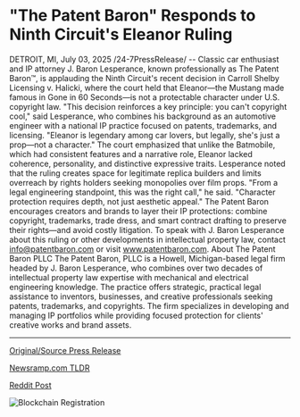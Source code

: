 # "The Patent Baron" Responds to Ninth Circuit's Eleanor Ruling

DETROIT, MI, July 03, 2025 /24-7PressRelease/ -- Classic car enthusiast and IP attorney J. Baron Lesperance, known professionally as The Patent Baron™, is applauding the Ninth Circuit's recent decision in Carroll Shelby Licensing v. Halicki, where the court held that Eleanor—the Mustang made famous in Gone in 60 Seconds—is not a protectable character under U.S. copyright law.  "This decision reinforces a key principle: you can't copyright cool," said Lesperance, who combines his background as an automotive engineer with a national IP practice focused on patents, trademarks, and licensing. "Eleanor is legendary among car lovers, but legally, she's just a prop—not a character."  The court emphasized that unlike the Batmobile, which had consistent features and a narrative role, Eleanor lacked coherence, personality, and distinctive expressive traits.  Lesperance noted that the ruling creates space for legitimate replica builders and limits overreach by rights holders seeking monopolies over film props. "From a legal engineering standpoint, this was the right call," he said. "Character protection requires depth, not just aesthetic appeal."  The Patent Baron encourages creators and brands to layer their IP protections: combine copyright, trademarks, trade dress, and smart contract drafting to preserve their rights—and avoid costly litigation.  To speak with J. Baron Lesperance about this ruling or other developments in intellectual property law, contact info@patentbaron.com or visit www.patentbaron.com.  About The Patent Baron PLLC  The Patent Baron, PLLC is a Howell, Michigan-based legal firm headed by J. Baron Lesperance, who combines over two decades of intellectual property law expertise with mechanical and electrical engineering knowledge. The practice offers strategic, practical legal assistance to inventors, businesses, and creative professionals seeking patents, trademarks, and copyrights. The firm specializes in developing and managing IP portfolios while providing focused protection for clients' creative works and brand assets. 

---

[Original/Source Press Release](https://www.24-7pressrelease.com/press-release/524538/the-patent-baron-responds-to-ninth-circuits-eleanor-ruling)
                    

[Newsramp.com TLDR](https://newsramp.com/curated-news/ninth-circuit-rules-iconic-gone-in-60-seconds-mustang-not-copyrightable/6bb297ad7da1218be9850bc29aed4294) 

 



[Reddit Post](https://www.reddit.com/r/newsramp/comments/1lqt2dy/ninth_circuit_rules_iconic_gone_in_60_seconds/) 



![Blockchain Registration](https://cdn.newsramp.app/24-7PressRelease/qrcode/257/3/icyXX8K.webp)